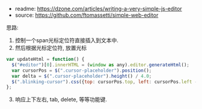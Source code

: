 - readme: https://dzone.com/articles/writing-a-very-simple-js-editor
- source: https://github.com/ftomassetti/simple-web-editor

思路: 

1. 控制一个span光标定位符直接插入到文本中.
2. 然后根据光标定位符, 放置光标

```js
var updateHtml = function() {
  $("#editor")[0].innerHTML = (window as any).editor.generateHtml();
  var cursorPos = $(".cursor-placeholder").position();
  var delta = $(".cursor-placeholder").height() / 4.0;
  $(".blinking-cursor").css({top: cursorPos.top, left: cursorPos.left - delta});
};
```

3. 响应上下左右, tab, delete, 等等功能键.